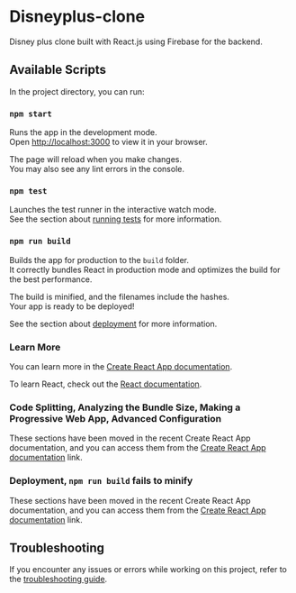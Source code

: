 # Disneyplus-clone

Disney plus clone built with React.js using Firebase for the backend.

## Available Scripts

In the project directory, you can run:

### `npm start`

Runs the app in the development mode.\
Open [http://localhost:3000](http://localhost:3000) to view it in your browser.

The page will reload when you make changes.\
You may also see any lint errors in the console.

### `npm test`

Launches the test runner in the interactive watch mode.\
See the section about [running tests](https://facebook.github.io/create-react-app/docs/running-tests) for more information.

### `npm run build`

Builds the app for production to the `build` folder.\
It correctly bundles React in production mode and optimizes the build for the best performance.

The build is minified, and the filenames include the hashes.\
Your app is ready to be deployed!

See the section about [deployment](https://facebook.github.io/create-react-app/docs/deployment) for more information.

### Learn More

You can learn more in the [Create React App documentation](https://facebook.github.io/create-react-app/docs/getting-started).

To learn React, check out the [React documentation](https://reactjs.org/).

### Code Splitting, Analyzing the Bundle Size, Making a Progressive Web App, Advanced Configuration

These sections have been moved in the recent Create React App documentation, and you can access them from the [Create React App documentation](https://facebook.github.io/create-react-app/docs/getting-started) link.

### Deployment, `npm run build` fails to minify

These sections have been moved in the recent Create React App documentation, and you can access them from the [Create React App documentation](https://facebook.github.io/create-react-app/docs/getting-started) link.

## Troubleshooting

If you encounter any issues or errors while working on this project, refer to the [troubleshooting guide](https://facebook.github.io/create-react-app/docs/troubleshooting).
